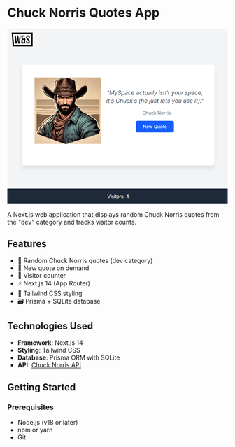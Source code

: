 # Chuck Norris Quotes App

![App Screenshot](chuck-norris-quotes/public/screenshot.png)

A Next.js web application that displays random Chuck Norris quotes from the "dev" category and tracks visitor counts.

## Features

- 🎲 Random Chuck Norris quotes (dev category)
- 🔄 New quote on demand
- 👥 Visitor counter
- ⚡ Next.js 14 (App Router)
- 🎨 Tailwind CSS styling
- 🗃️ Prisma + SQLite database

## Technologies Used

- **Framework**: Next.js 14
- **Styling**: Tailwind CSS
- **Database**: Prisma ORM with SQLite
- **API**: [Chuck Norris API](https://api.chucknorris.io)

## Getting Started

### Prerequisites

- Node.js (v18 or later)
- npm or yarn
- Git
